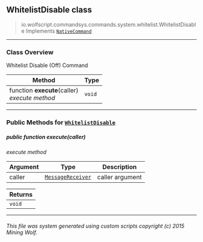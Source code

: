 ## WhitelistDisable __class__

>io.wolfscript.commandsys.commands.system.whitelist.WhitelistDisable
>Implements [`NativeCommand`](../../../NativeCommand.md)

---

### Class Overview

Whitelist Disable (Off) Command

Method | Type   
--- | :--- 
 function __execute__(caller) <br> _execute method_ | `void`



---


### Public Methods for [`WhitelistDisable`](WhitelistDisable.md)

##### <a id='execute'></a>public  function __execute__(caller)

_execute method_

Argument | Type | Description  
--- | --- | --- 
caller | [`MessageReceiver`](../../../../chat/MessageReceiver.md) | caller argument

Returns | 
--- | 
`void` |


---


###### This file was system generated using custom scripts copyright (c) 2015 Mining Wolf.
	

